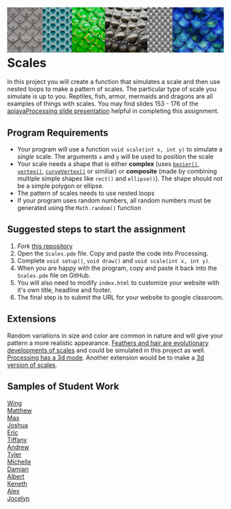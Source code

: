 ![](VariousScales.png)
Scales
======

In this project you will create a function that simulates a scale and then use nested loops to make a pattern of scales. The particular type of scale you simulate is up to you. Reptiles, fish, armor, mermaids and dragons are all examples of things with scales. You may find slides 153 - 176 of the [apjavaProcessing slide presentation](https://docs.google.com/presentation/d/1sqbareaFmF9fMcp0XOl3hRO6hAlrU5WIaj4V-Kd3eDI/edit?usp=sharing) helpful in completing this assignment.   

Program Requirements
--------------------
* Your program will use a function `void scale(int x, int y)` to simulate a *single* scale. The arguments `x` and `y` will be used to position the scale
* Your scale needs a shape that is either **complex** (uses [`bezier()`](https://processing.org/reference/bezier_.html), [`vertex()`](https://processing.org/reference/vertex_.html), [`curveVertex()`](https://processing.org/reference/curveVertex_.html) or similiar) or **composite** (made by combining multiple simple shapes like `rect()` and `ellipse()`). The shape should not be a simple polygon or ellipse.
* The pattern of scales needs to use nested loops
* If your program uses random numbers, all random numbers must be generated using the `Math.random()` function

Suggested steps to start the assignment
------------------------------------------
1. *Fork* [this repository](https://github.com/APCSLowell/Scales) 
2. Open the `Scales.pde` file. Copy and paste the code into Processing.
3. Complete `void setup()`, `void draw()` and `void scale(int x, int y)`.
5. When you are happy with the program, copy and paste it back into the `Scales.pde` file on GitHub.
5. You will also need to modify `index.html` to customize your website with it's own title, headline and footer. 
6. The final step is to submit the URL for your website to google classroom. 

Extensions
-----------------------
Random variations in size and color are common in nature and will give your pattern a more realistic appearance. [Feathers and hair are evolutionary developments of scales](https://www.science.org/news/2016/06/human-hair-bird-feathers-came-reptile-scales) and could be simulated in this project as well. [Processing has a 3d mode](https://processing.org/tutorials/p3d). Another extension would be to make a [3d version of scales](https://simart.github.io/Scales/).


Samples of Student Work
-----------------------
[Wing](https://wilai3.github.io/Scales/)   
[Matthew](https://malee8.github.io/Scales/)   
[Max](https://max-2023.github.io/Scales/)   
[Joshua](https://jopaza21.github.io/Scales/)   
[Eric](https://erchan3.github.io/Scales/)   
[Tiffany](https://tilouie2.github.io/Scales/)   
[Andrew](https://antan2.github.io/Scales/)   
[Tyler](https://ty237.github.io/Scales/)   
[Michelle](https://mitan4.github.io/Scales/)   
[Damian](https://dabogdon.github.io/Scales/)   
[Albert](https://alshi31.github.io/Scales/)   
[Keneth](https://kenethl.github.io/Scales/)    
[Alex](https://alexhackathon.github.io/Scales/)   
[Jocelyn](https://jxcelynyu.github.io/Scales/)   
